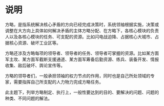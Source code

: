 # 说明

方略，是指系统解决核心矛盾的方向已经完成决策时，系统领袖根据实施，决策或调整在大方向上具体如何解决矛盾的主体方略分配、在方略下，各核心模块的负责人以及各核心模块的任务、可支配的资源。比如闪电战迫降、占据核心大城市、占据核心资源、破坏工业区等。

方略还涉及方略每项的领导者、领导者的任务、领导者可掌握的资源。比如某方面军主攻、某方面军截断支援通道、某方面军筹备后勤资源、练兵、装备开发、情报收集、敌后破坏、舆论宣传等。

方略的领导者们，一般承担领袖的权力节点的作用，同时也是自己所处领域的专家，需要指挥自己所支配的人力物力完成方略任务。

此主题下，列举方略制定、执行上，一般性要达到的目的、要解决的问题、问题的种类、不同问题的解法。